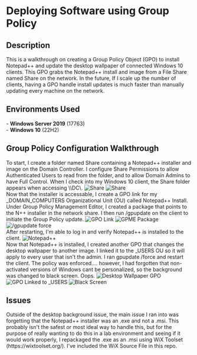 # Deploying Software using Group Policy
<h2>Description</h2>
This is a walkthrough on creating a Group Policy Object (GPO) to install Notepad++ and update the desktop wallpaper of connected Windows 10 clients. This GPO grabs the Notepad++ install and image from a File Share named Share on the network. In the future, If I scale up the number of clients, having a GPO handle install updates is much faster than manually updating every machine on the network.
<h2>Environments Used</h2>
- <b>Windows Server 2019</b> (17763) </br>
- <b>Windows 10</b> (22H2)
<h2>Group Policy Configuration Walkthrough</h2> 
To start, I create a folder named Share containing a Notepad++ installer and image on the Domain Controller. I configure Share Permissions to allow Authenticated Users to read from the folder, and to allow Domain Admins to have Full Control. When I check into my Windows 10 client, the Share folder appears when accessing \\DC\.
<img src="https://i.imgur.com/dpfEvRd.png" alt="Share"/>
<img src="https://i.imgur.com/J1EY5LN.png" alt="Share"/>
<br/>
Now that the installer is accessable, I create a GPO link for my _DOMAIN_COMPUTERS Organizational Unit (OU) called Notepad++ Install. Under Group Policy Management Editor, I created a package that points to the N++ installer in the network share. I then run /gpupdate on the client to initiate the Group Policy update.
<img src="https://i.imgur.com/rlsYGrN.png" alt="GPO Link"/>
<img src="https://i.imgur.com/yVq0tlW.png" alt="GPME Package"/>
<img src="https://i.imgur.com/g7RTKef.png" alt="/gpupdate force"/>
<br/>
After restarting, I'm able to log in and verify Notepad++ is installed to the client.
<img src="https://i.imgur.com/CBM2u7O.png" alt="Notepad++"/>
<br/>
Now that Notepad++ is installed, I created another GPO that changes the desktop wallpaper to another image. I linked it to the _USERS OU so it will apply to every user that isn't the admin. I ran gpupdate /force and restart the client. The policy was enforced.... however, I had forgotten that non-activated versions of Windows cant be personalized, so the background was changed to black screen. Oops. 
<img src="https://i.imgur.com/knc61v0.png" alt="Desktop Wallpaper GPO"/>
<img src="https://i.imgur.com/WdWgCNP.png" alt="GPO Linked to _USERS"/>
<img src="https://i.imgur.com/bqWuPwn.png" alt="Black Screen"/>
<br/>
<h2>Issues </h2>
Outside of the desktop background issue, the main issue I ran into was forgetting that the Notepad++ installer was an .exe and not a .msi. This probably isn't the safest or most ideal way to handle this, but for the purpose of really wanting to do this in a lab environment and seeing if it would work properly, I repackaged the .exe as an .msi using WiX Toolset (https://wixtoolset.org/). I've included the WiX Source File in this repo.
